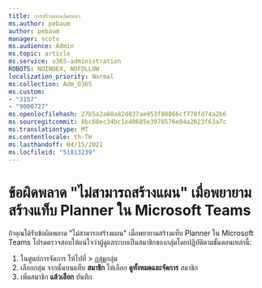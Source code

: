 ```yaml
---
title: การสร้างแผนล้มเหลว
ms.author: pebaum
author: pebaum
manager: scotv
ms.audience: Admin
ms.topic: article
ms.service: o365-administration
ROBOTS: NOINDEX, NOFOLLOW
localization_priority: Normal
ms.collection: Adm_O365
ms.custom:
- "3157"
- "9000727"
ms.openlocfilehash: 27b5a2a88a82d837ae953f88866cf778fd74a2b6
ms.sourcegitcommit: 8bc60ec34bc1e40685e3976576e04a2623f63a7c
ms.translationtype: MT
ms.contentlocale: th-TH
ms.lasthandoff: 04/15/2021
ms.locfileid: "51813239"
---
```

# <a name="failed-to-create-the-plan-error-when-trying-to-create-a-planner-tab-in-microsoft-teams"></a>ข้อผิดพลาด "ไม่สามารถสร้างแผน" เมื่อพยายามสร้างแท็บ Planner ใน Microsoft Teams

ถ้าคุณได้รับข้อผิดพลาด "ไม่สามารถสร้างแผน" เมื่อพยายามสร้างแท็บ Planner ใน Microsoft Teams โปรดตรวจสอบให้แน่ใจว่าผู้ดูแลระบบเป็นสมาชิกของกลุ่มโดยปฏิบัติตามขั้นตอนเหล่านี้:

1. ในศูนย์การจัดการ ให้ไปที่  >  [กลุ่ม](https://admin.microsoft.com/Adminportal/Home?source=applauncher#/groups)กลุ่ม 
2. เลือกกลุ่ม จากนั้นบนแท็บ **สมาชิก** ให้เลือก **ดูทั้งหมดและจัดการ** สมาชิก
3. เพิ่มสมาชิก **แล้วเลือก** บันทึก